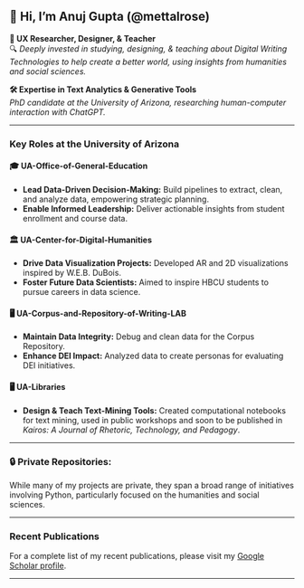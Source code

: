 ## 👋 **Hi, I’m Anuj Gupta** (@mettalrose)

**👀 UX Researcher, Designer, & Teacher**  
🔍 *Deeply invested in studying, designing, & teaching about Digital Writing Technologies to help create a better world, using insights from humanities and social sciences.*

**🛠️ Expertise in Text Analytics & Generative Tools**  
*PhD candidate at the University of Arizona, researching human-computer interaction with ChatGPT.*

---

### **Key Roles at the University of Arizona**

#### 🎓 **UA-Office-of-General-Education**
- **Lead Data-Driven Decision-Making:** Build pipelines to extract, clean, and analyze data, empowering strategic planning.
- **Enable Informed Leadership:** Deliver actionable insights from student enrollment and course data.

#### 🏛️ **UA-Center-for-Digital-Humanities**
- **Drive Data Visualization Projects:** Developed AR and 2D visualizations inspired by W.E.B. DuBois.
- **Foster Future Data Scientists:** Aimed to inspire HBCU students to pursue careers in data science.

#### 🖥️ **UA-Corpus-and-Repository-of-Writing-LAB**
- **Maintain Data Integrity:** Debug and clean data for the Corpus Repository.
- **Enhance DEI Impact:** Analyzed data to create personas for evaluating DEI initiatives.

#### 🖥️ **UA-Libraries**
- **Design & Teach Text-Mining Tools:** Created computational notebooks for text mining, used in public workshops and soon to be published in *Kairos: A Journal of Rhetoric, Technology, and Pedagogy*.


---

### 🔒 **Private Repositories:**
While many of my projects are private, they span a broad range of initiatives involving Python, particularly focused on the humanities and social sciences.

---

### **Recent Publications**
For a complete list of my recent publications, please visit my [Google Scholar profile](https://scholar.google.com/citations?user=SwLKUW8AAAAJ&hl=en&oi=ao).

---
